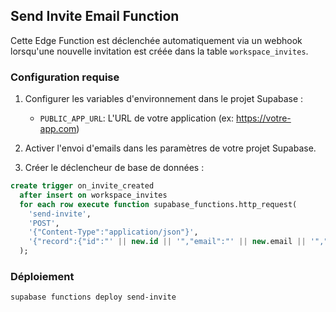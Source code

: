 ## Send Invite Email Function

Cette Edge Function est déclenchée automatiquement via un webhook lorsqu'une nouvelle invitation est créée dans la table `workspace_invites`.

### Configuration requise

1. Configurer les variables d'environnement dans le projet Supabase :
   - `PUBLIC_APP_URL`: L'URL de votre application (ex: https://votre-app.com)

2. Activer l'envoi d'emails dans les paramètres de votre projet Supabase.

3. Créer le déclencheur de base de données :

```sql
create trigger on_invite_created
  after insert on workspace_invites
  for each row execute function supabase_functions.http_request(
    'send-invite',
    'POST',
    '{"Content-Type":"application/json"}',
    '{"record":{"id":"' || new.id || '","email":"' || new.email || '","workspace_id":"' || new.workspace_id || '","role":"' || new.role || '"}}'
  );
```

### Déploiement

```bash
supabase functions deploy send-invite
```